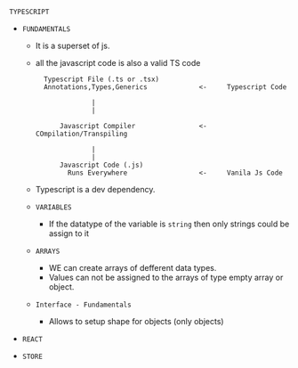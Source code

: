 `TYPESCRIPT`

- `FUNDAMENTALS`

  - It is a superset of js.
  - all the javascript code is also a valid TS code

          Typescript File (.ts or .tsx)
          Annotations,Types,Generics             <-     Typescript Code

                      |
                      |

              Javascript Compiler                <-     COmpilation/Transpiling

                      |
                      |
              Javascript Code (.js)
                Runs Everywhere                  <-     Vanila Js Code

  - Typescript is a dev dependency.

  - `VARIABLES`

    - If the datatype of the variable is `string` then only strings could be assign to it

  - `ARRAYS`
    - WE can create arrays of defferent data types.
    - Values can not be assigned to the arrays of type empty array or object.

  - `Interface - Fundamentals`

    - Allows to setup shape for objects (only objects)
    

- `REACT`
- `STORE`

